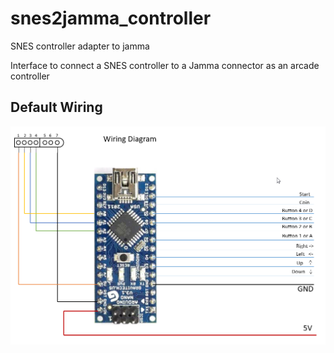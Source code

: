 # snes2jamma_controller
SNES controller adapter to jamma

Interface to connect a SNES controller to a Jamma connector as an arcade controller

## Default Wiring

![Wiring diagram](/Wiring.png)

